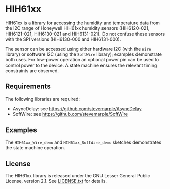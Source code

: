 HIH61xx
=======

HIH61xx is a library for accessing the humidity and temperature data
from the I2C range of Honeywell HIH61xx humidity sensors (HIH6120-021,
HIH6121-021, HIH6130-021 and HIH6131-021). Do not confuse these
sensors with the SPI versions (HIH6130-000 and HIH6131-000).

The sensor can be accessed using either hardware I2C (with the `Wire`
library) or software I2C (using the `SoftWire` library); examples
demonstrate both uses. For low-power operation an optional power pin
can be used to control power to the device. A state machine ensures
the relevant timing constraints are observed.


Requirements
------------

The following libraries are required:

* AsyncDelay: see https://github.com/stevemarple/AsyncDelay
* SoftWire: see https://github.com/stevemarple/SoftWire

Examples
--------

The `HIH61xx_Wire_demo` and `HIH61xx_SoftWire_demo` sketches demonstrates the state machine operation.

License
-------

The HIH61xx library is released under the GNU Lesser General Public
License, version 2.1. See [LICENSE.txt](LICENSE.txt) for details.
